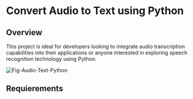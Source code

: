 # Convert Audio to Text using Python

## Overview

This project is ideal for developers looking to integrate audio transcription capabilities into their applications or anyone interested in exploring speech recognition technology using Python.

![Fig-Audio-Text-Python](https://github.com/user-attachments/assets/3e033d72-2607-40ea-90f4-d36c7ae99af8)



## Requierements
